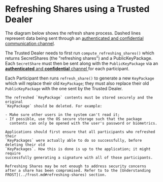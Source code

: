 # Refreshing Shares using a Trusted Dealer

The diagram below shows the refresh share process. Dashed lines
represent data being sent through an [authenticated and confidential communication
channel](https://frost.zfnd.org/terminology.html#peer-to-peer-channel).

<!-- ![Diagram of Refreshing shares, illustrating what is explained in the text](refreshing.png) -->

The Trusted Dealer needs to first run `compute_refreshing_shares()` which
returns SecretShares (the "refreshing shares") and a PublicKeyPackage. Each
`SecretShare` must then be sent along with the `PublicKeyPackage` via an
[**authenticated** and **confidential** channel
](https://frost.zfnd.org/terminology.html#peer-to-peer-channel) for each
participant.

Each Participant then runs `refresh_share()` to generate a new `KeyPackage`
which will replace their old `KeyPackage`; they must also replace their old
`PublicKeyPackage` with the one sent by the Trusted Dealer.

```admonish danger
The refreshed `KeyPackage` contents must be stored securely and the original
`KeyPackage` should be deleted. For example:

- Make sure other users in the system can't read it;
- If possible, use the OS secure storage such that the package
  contents can only be opened with the user's password or biometrics.
```

```admonish danger
Applications should first ensure that all participants who refreshed their
`KeyPackages` were actually able to do so successfully, before deleting their old
`KeyPackages`. How this is done is up to the application; it might require
successfully generating a signature with all of those participants.
```

```admonish danger
Refreshing Shares may be not enough to address security concerns
after a share has been compromised. Refer to to the [Understanding
FROST](../frost.md#refreshing-shares) section.
```